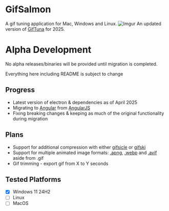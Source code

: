 # GifSalmon
A gif tuning application for Mac, Windows and Linux.
![Imgur](https://i.imgur.com/1dZGjtM.png)
An updated version of [GifTuna](https://github.com/dudewheresmycode/GifTuna) for 2025.

# Alpha Development
No alpha releases/binaries will be provided until migration is completed.

Everything here including README is subject to change

## Progress

* Latest version of electron & dependencies as of April 2025
* Migrating to [Angular](https://angular.dev/) from [AngularJS](https://angularjs.org/)
* Fixing breaking changes & keeping as much of the original functionality during migration

## Plans

* Support for additional compression with either [gifsicle](https://github.com/imagemin/gifsicle-bin) or [gifski](https://github.com/ImageOptim/gifski)
* Support for multiple animated image formats: [.apng](https://en.wikipedia.org/wiki/APNG), [.webp](https://en.wikipedia.org/wiki/WebP) and [.avif](https://en.wikipedia.org/wiki/AVIF) aside from .gif
* Gif trimming - export gif from X to Y seconds

## Tested Platforms

- [x] Windows 11 24H2
- [ ] Linux
- [ ] MacOS